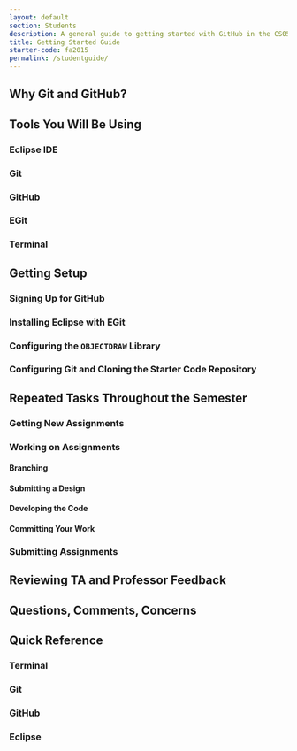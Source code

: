 ```yaml
---
layout: default
section: Students
description: A general guide to getting started with GitHub in the CS051 lab environment.
title: Getting Started Guide
starter-code: fa2015
permalink: /studentguide/
---
```


## Why Git and GitHub?

## Tools You Will Be Using

### Eclipse IDE

### Git

### GitHub

### EGit

### Terminal

## Getting Setup

### Signing Up for GitHub

### Installing Eclipse with EGit

### Configuring the `OBJECTDRAW` Library

### Configuring Git and Cloning the Starter Code Repository

## Repeated Tasks Throughout the Semester

### Getting New Assignments

### Working on Assignments

#### Branching

#### Submitting a Design

#### Developing the Code

#### Committing Your Work

### Submitting Assignments

## Reviewing TA and Professor Feedback

## Questions, Comments, Concerns

## Quick Reference

### Terminal

### Git

### GitHub

### Eclipse